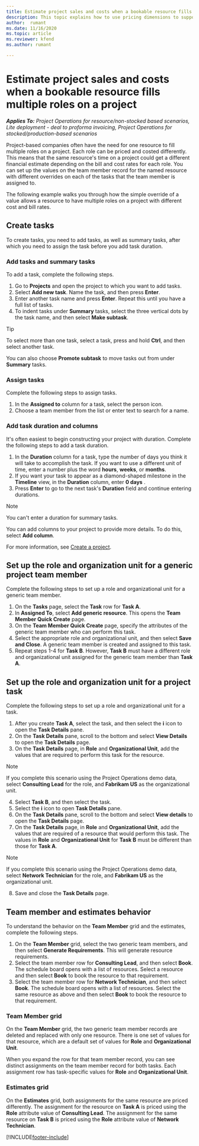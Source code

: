 ```yaml
---
title: Estimate project sales and costs when a bookable resource fills multiple roles on a project 
description: This topic explains how to use pricing dimensions to support pricing and costing estimates for a resource that fills multiple roles on a project.
author:  rumant
ms.date: 11/16/2020  
ms.topic: article 
ms.reviewer: kfend 
ms.author: rumant 

--- 
```


# Estimate project sales and costs when a bookable resource fills multiple roles on a project 

_**Applies To:** Project Operations for resource/non-stocked based scenarios, Lite deployment - deal to proforma invoicing, Project Operations for stocked/production-based scenarios_ 

Project-based companies often have the need for one resource to fill multiple roles on a project. Each role can be priced and costed differently. This means that the same resource's time on a project could get a different financial estimate depending on the bill and cost rates for each role. You can set up the values on the team member record for the named resource with different overrides on each of the tasks that the team member is assigned to.

The following example walks you through how the simple override of a value allows a resource to have multiple roles on a project with different cost and bill rates.

## Create tasks
To create tasks, you need to add tasks, as well as summary tasks, after which you need to assign the task before you add task duration. 

### Add tasks and summary tasks
To add a task, complete the following steps.

1. Go to **Projects** and open the project to which you want to add tasks.
2. Select **Add new task**. Name the task, and then press **Enter**.
3. Enter another task name and press **Enter**. Repeat this until you have a full list of tasks.
3. To indent tasks under **Summary** tasks, select the three vertical dots by the task name, and then select **Make subtask**. 

  > [!TIP]
  > To select more than one task, select a task, press and hold **Ctrl**, and then select another task.
  >
  > You can also choose **Promote subtask** to move tasks out from under **Summary** tasks.

### Assign tasks

Complete the following steps to assign tasks.

1. In the  **Assigned to**  column for a task, select the person icon.
2. Choose a team member from the list or enter text to search for a name.

### Add task duration and columns

It's often easiest to begin constructing your project with duration. Complete the following steps to add a task duration.

1. In the **Duration** column for a task, type the number of days you think it will take to accomplish the task. If you want to use a different unit of time, enter a number plus the word **hours**, **weeks**, or **months**.
2. If you want your task to appear as a diamond-shaped milestone in the **Timeline** view, in the **Duration** column, enter **0 days** .
3. Press **Enter**  to go to the next task's **Duration** field and continue entering durations.

  > [!NOTE]
  > You can't enter a duration for summary tasks.

You can add columns to your project to provide more details. To do this, select **Add column**. 

For more information, see [Create a project](https://support.microsoft.com/en-us/office/create-a-project-a5b5e823-fb2e-45fd-be00-7d84422d9749).

## Set up the role and organization unit for a generic project team member
Complete the following steps to set up a role and organizational unit for a generic team member.

1. On the **Tasks** page, select the **Task** row for **Task A**. 
2. In **Assigned To**, select **Add generic resource**. This opens the **Team Member Quick Create** page.
3. On the **Team Member Quick Create** page, specify the attributes of the generic team member who can perform this task.
4. Select the appropriate role and organizational unit, and then select **Save and Close**. A generic team member is created and assigned to this task. 
5. Repeat steps 1-4 for **Task B**. However, **Task B** must have a different role and organizational unit assigned for the generic team member than **Task A**. 

## Set up the role and organization unit for a project task
Complete the following steps to set up a role and organizational unit for a task.

1. After you create **Task A**, select the task, and then select the **i** icon to open the **Task Details** pane. 
2. On the **Task Details** pane, scroll to the bottom and select **View Details** to open the **Task Details** page.
3. On the **Task Details** page, in **Role** and **Organizational Unit**, add the values that are required to perform this task for the resource. 

  > [!NOTE]
  > If you complete this scenario using the Project Operations demo data, select **Consulting Lead** for the role, and **Fabrikam US** as the organizational unit.

4. Select **Task B**, and then select the task.
5. Select the **i** icon to open **Task Details** pane. 
6. On the **Task Details** pane, scroll to the bottom and select **View details** to open the **Task Details** page.
7. On the **Task Details** page, in **Role** and **Organizational Unit**, add the values that are required of a resource that would perform this task. The values in **Role** and **Organizational Unit** for **Task B** must be different than those for **Task A**. 

  > [!NOTE]
  > If you complete this scenario using the Project Operations demo data, select **Network Technician** for the role, and **Fabrikam US** as the organizational unit.

8. Save and close the **Task Details** page. 

## Team member and estimates behavior 
To understand the behavior on the **Team Member** grid and the estimates, complete the following steps.

1. On the **Team Member** grid, select the two generic team members, and then select **Generate Requirements**. This will generate resource requirements. 
2. Select the team member row for **Consulting Lead**, and then select **Book**. The schedule board opens with a list of resources. Select a resource and then select **Book** to book the resource to that requirement.
3. Select the team member row for **Network Technician**, and then select **Book**. The schedule board opens with a list of resources. Select the same resource as above and then select **Book** to book the resource to that requirement.

### Team Member grid 

On the **Team Member** grid, the two generic team member records are deleted and replaced with only one resource. There is one set of values for that resource, which are a default set of values for **Role** and **Organizational Unit**.

When you expand the row for that team member record, you can see distinct assignments on the team member record for both tasks. Each assignment row has task-specific values for **Role** and **Organizational Unit**. 

### Estimates grid 

On the **Estimates** grid, both assignments for the same resource are priced differently. The assignment for the resource on **Task A** is priced using the **Role** attribute value of **Consulting Lead**. The assignment for the same resource on **Task B** is priced using the **Role** attribute value of **Network Technician**.


[!INCLUDE[footer-include](../includes/footer-banner.md)]